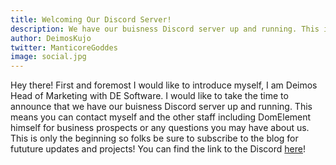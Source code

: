 ```yaml
---
title: Welcoming Our Discord Server!
description: We have our buisness Discord server up and running. This is only the beginning!
author: DeimosKujo
twitter: ManticoreGoddes
image: social.jpg
---
```


Hey there! First and foremost I would like to introduce myself, I am Deimos Head of Marketing with DE Software. I would like to take the time to announce that we have our buisness Discord server up and running. This means you can contact myself and the other staff including DomElement himself for business prospects or any questions you may have about us. This is only the beginning so folks be sure to subscribe to the blog for fututure updates and projects! You can find the link to the Discord [here](https://discord.gg/RPRPeCe)!
